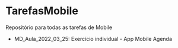 # TarefasMobile
Repositório para todas as tarefas de Mobile

- MD_Aula_2022_03_25: Exercício individual - App Mobile Agenda
